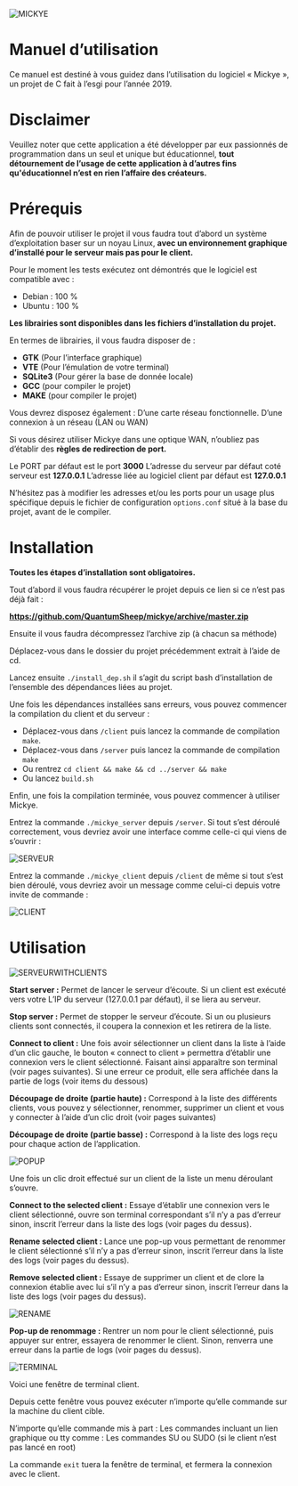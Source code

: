 ![MICKYE](https://raw.githubusercontent.com/QuantumSheep/mickye/master/logo.png)

# Manuel d’utilisation

Ce manuel est destiné à vous guidez dans l’utilisation du logiciel « Mickye », un projet de C fait à l’esgi pour l’année 2019.

# Disclaimer

Veuillez noter que cette application a été développer par eux passionnés de programmation dans un seul et unique but éducationnel, **tout détournement de l’usage de cette application à d’autres fins qu'éducationnel n’est en rien l’affaire des créateurs.**

# Prérequis

Afin de pouvoir utiliser le projet il vous faudra tout d’abord un système d’exploitation baser sur un noyau Linux, **avec un environnement graphique d’installé pour le serveur mais pas pour le client.**

Pour le moment les tests exécutez ont démontrés que le logiciel est compatible avec :
- Debian : 100 %
- Ubuntu : 100 %

**Les librairies sont disponibles dans les fichiers d’installation du projet.**

En termes de librairies, il vous faudra disposer de :
- **GTK** (Pour l’interface graphique)
- **VTE** (Pour l’émulation de votre terminal)
- **SQLite3** (Pour gérer la base de donnée locale)
- **GCC** (pour compiler le projet)
- **MAKE** (pour compiler le projet)

Vous devrez disposez également :
D’une carte réseau fonctionnelle.
D’une connexion à un réseau (LAN ou WAN)

Si vous désirez utiliser Mickye dans une optique WAN, n’oubliez pas d’établir des **règles de redirection de port.**

Le PORT par défaut est le port **3000**
L’adresse du serveur par défaut coté serveur est **127.0.0.1**
L’adresse liée au logiciel client par défaut est **127.0.0.1**

N’hésitez pas à modifier les adresses et/ou les ports pour un usage plus spécifique depuis le fichier de configuration `options.conf` situé à la base du projet, avant de le compiler.


# Installation

**Toutes les étapes d’installation sont obligatoires.**

Tout d’abord il vous faudra récupérer le projet depuis ce lien si ce n’est pas déjà fait :

__**https://github.com/QuantumSheep/mickye/archive/master.zip**__

Ensuite il vous faudra décompressez l’archive zip (à chacun sa méthode)

Déplacez-vous dans le dossier du projet précédemment extrait à l’aide de cd.

Lancez ensuite `./install_dep.sh` il s’agit du script bash d’installation de l’ensemble des dépendances liées au projet.

Une fois les dépendances installées sans erreurs, vous pouvez commencer la compilation du client et du serveur :
- Déplacez-vous dans `/client` puis lancez la commande de compilation `make`.
- Déplacez-vous dans `/server` puis lancez la commande de compilation `make`
- Ou rentrez `cd client && make && cd ../server && make`
- Ou lancez `build.sh`

Enfin, une fois la compilation terminée, vous pouvez commencer à utiliser Mickye.

Entrez la commande `./mickye_server` depuis `/server`. Si tout s’est déroulé correctement, vous devriez avoir une interface comme celle-ci qui viens de s’ouvrir :

![SERVEUR](https://raw.githubusercontent.com/QuantumSheep/mickye/master/papers/img/terminal-debian.png)

Entrez la commande `./mickye_client` depuis `/client` de même si tout s’est bien déroulé, vous devriez avoir un message comme celui-ci depuis votre invite de commande :

![CLIENT](https://raw.githubusercontent.com/QuantumSheep/mickye/master/papers/img/client-debian.png)

# Utilisation

![SERVEURWITHCLIENTS](https://raw.githubusercontent.com/QuantumSheep/mickye/master/papers/img/terminal-with-client-debian.png)

__**Start server :**__
Permet de lancer le serveur d’écoute. Si un client est exécuté vers votre L’IP du serveur (127.0.0.1 par défaut), il se liera au serveur.

__**Stop server :**__
Permet de stopper le serveur d’écoute. Si un ou plusieurs clients sont connectés, il coupera la connexion et les retirera de la liste.

__**Connect to client :**__
Une fois avoir sélectionner un client dans la liste à l’aide d’un clic gauche, le bouton « connect to client » permettra d’établir une connexion vers le client sélectionné. Faisant ainsi apparaître son terminal (voir pages suivantes). Si une erreur ce produit, elle sera affichée dans la partie de logs (voir items du dessous)

__**Découpage de droite (partie haute) :**__
Correspond à la liste des différents clients, vous pouvez y sélectionner, renommer, supprimer un client et vous y connecter à l’aide d’un clic droit (voir pages suivantes)

__**Découpage de droite (partie basse) :**__
Correspond à la liste des logs reçu pour chaque action de l’application.

![POPUP](https://raw.githubusercontent.com/QuantumSheep/mickye/master/papers/img/popup-debian.png)

Une fois un clic droit effectué sur un client de la liste un menu déroulant s’ouvre.

__**Connect to the selected client :**__
Essaye d’établir une connexion vers le client sélectionné, ouvre son terminal correspondant s’il n’y a pas d’erreur sinon, inscrit l’erreur dans la liste des logs (voir pages du dessus).

__**Rename selected client :**__
Lance une pop-up vous permettant de renommer le client sélectionné s’il n’y a pas d’erreur sinon, inscrit l’erreur dans la liste des logs (voir pages du dessus).

__**Remove selected client :**__
Essaye de supprimer un client et de clore la connexion établie avec lui s’il n’y a pas d’erreur sinon, inscrit l’erreur dans la liste des logs (voir pages du dessus).

![RENAME](https://raw.githubusercontent.com/QuantumSheep/mickye/master/papers/img/rename-debian.png)

__**Pop-up de renommage :**__
Rentrer un nom pour le client sélectionné, puis appuyer sur entrer, essayera de renommer le client. Sinon, renverra une erreur dans la partie de logs (voir pages du dessus).

![TERMINAL](https://raw.githubusercontent.com/QuantumSheep/mickye/master/papers/img/terminal-debian.png)

Voici une fenêtre de terminal client.

Depuis cette fenêtre vous pouvez exécuter n’importe qu’elle commande sur la machine du client cible.

N’importe qu’elle commande mis à part :
	Les commandes incluant un lien graphique ou tty comme :
		Les commandes SU ou SUDO (si le client n’est pas lancé en root)

La commande `exit` tuera la fenêtre de terminal, et fermera la connexion avec le client.